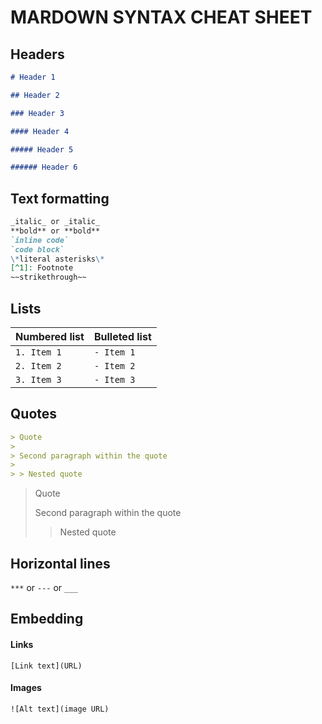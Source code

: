 # **MARDOWN SYNTAX CHEAT SHEET**

## Headers

```markdown
# Header 1

## Header 2

### Header 3

#### Header 4

##### Header 5

###### Header 6
```

## Text formatting

````markdown
_italic_ or _italic_
**bold** or **bold**
`inline code`
`code block`
\*literal asterisks\*
[^1]: Footnote
~~strikethrough~~
````

## Lists

| Numbered list | Bulleted list |
| ------------- | ------------- |
| `1. Item 1`   | `- Item 1`    |
| `2. Item 2`   | `- Item 2`    |
| `3. Item 3`   | `- Item 3`    |

## Quotes

```markdown
> Quote
>
> Second paragraph within the quote
>
> > Nested quote
```

> Quote
>
> Second paragraph within the quote
>
> > Nested quote

## Horizontal lines

`***`
or
`---`
or
`___`

## Embedding

#### Links

`[Link text](URL)`

#### Images

`![Alt text](image URL)`
